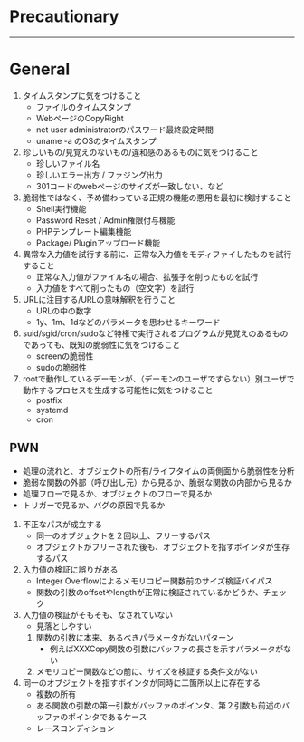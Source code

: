 # Precautionary
----

# General
1. タイムスタンプに気をつけること
	* ファイルのタイムスタンプ
	* WebページのCopyRight
	* net user administratorのパスワード最終設定時間
	* uname -a のOSのタイムスタンプ
1. 珍しいもの/見覚えのないもの/違和感のあるものに気をつけること
	* 珍しいファイル名
	* 珍しいエラー出方 / ファジング出力
	* 301コードのwebページのサイズが一致しない、など
1. 脆弱性ではなく、予め備わっている正規の機能の悪用を最初に検討すること
	* Shell実行機能
	* Password Reset / Admin権限付与機能
	* PHPテンプレート編集機能
	* Package/ Pluginアップロード機能
1. 異常な入力値を試行する前に、正常な入力値をモディファイしたものを試行すること
    * 正常な入力値がファイル名の場合、拡張子を削ったものを試行
    * 入力値をすべて削ったもの（空文字）を試行
1. URLに注目する/URLの意味解釈を行うこと
	* URLの中の数字
	* 1y、1m、1dなどのパラメータを思わせるキーワード
1. suid/sgid/cron/sudoなど特権で実行されるプログラムが見覚えのあるものであっても、既知の脆弱性に気をつけること 
    * screenの脆弱性
    * sudoの脆弱性
1. rootで動作しているデーモンが、（デーモンのユーザですらない）別ユーザで動作するプロセスを生成する可能性に気をつけること
    * postfix
    * systemd
    * cron

## PWN
* 処理の流れと、オブジェクトの所有/ライフタイムの両側面から脆弱性を分析
* 脆弱な関数の外部（呼び出し元）から見るか、脆弱な関数の内部から見るか
* 処理フローで見るか、オブジェクトのフローで見るか
* トリガーで見るか、バグの原因で見るか

1. 不正なパスが成立する
   * 同一のオブジェクトを２回以上、フリーするパス
   * オブジェクトがフリーされた後も、オブジェクトを指すポインタが生存するパス
1. 入力値の検証に誤りがある
   * Integer Overflowによるメモリコピー関数前のサイズ検証バイパス
   * 関数の引数のoffsetやlengthが正常に検証されているかどうか、チェック
1. 入力値の検証がそもそも、なされていない
   * 見落としやすい
   1. 関数の引数に本来、あるべきパラメータがないパターン
      * 例えばXXXCopy関数の引数にバッファの長さを示すパラメータがない
   2. メモリコピー関数などの前に、サイズを検証する条件文がない
1. 同一のオブジェクトを指すポインタが同時に二箇所以上に存在する
   * 複数の所有
   * ある関数の引数の第一引数がバッファのポインタ、第２引数も前述のバッファのポインタであるケース
   * レースコンディション